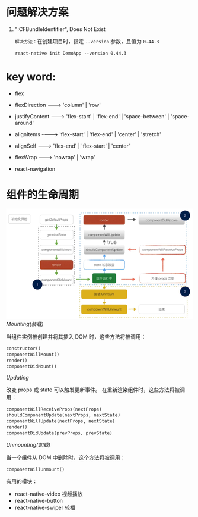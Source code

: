 # 问题解决方案
1. ":CFBundleIdentifier", Does Not Exist

    `解决方法：`在创建项目时，指定 `--version` 参数，且值为 `0.44.3`
    ```
    react-native init DemoApp --version 0.44.3
    ```
    

# key word:
- flex 
- flexDirection ---> 'column' | 'row'
- justifyContent ---> 'flex-start' | 'flex-end' | 'space-between' | 'space-around'
- alignItems ----> 'flex-start' | 'flex-end' | 'center' | 'stretch'
- alignSelf ---> 'flex-end' | 'flex-start' | 'center'
- flexWrap ---> 'nowrap' | 'wrap'

- react-navigation



# 组件的生命周期
![](./images/RN组件生命周期.png)
*Mounting(装载)*

当组件实例被创建并将其插入 DOM 时，这些方法将被调用：

    constructor()
    componentWillMount()
    render()
    componentDidMount()

*Updating*

改变 props 或 state 可以触发更新事件。 在重新渲染组件时，这些方法将被调用：

    componentWillReceiveProps(nextProps)
    shouldComponentUpdate(nextProps, nextState)
    componentWillUpdate(nextProps, nextState)
    render()
    componentDidUpdate(prevProps, prevState)

*Unmounting(卸载)*

当一个组件从 DOM 中删除时，这个方法将被调用：

    componentWillUnmount()


有用的模块：
- react-native-video 视频播放
- react-native-button 
- react-native-swiper 轮播 